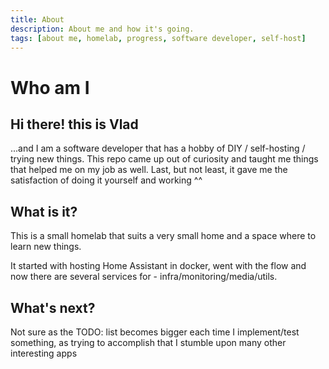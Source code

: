 ```yaml
---
title: About
description: About me and how it's going.
tags: [about me, homelab, progress, software developer, self-host]
---
```


# Who am I

## Hi there! this is Vlad

...and I am a software developer that has a hobby of DIY / self-hosting / trying new things.
This repo came up out of curiosity and taught me things that helped me on my job as well.
Last, but not least, it gave me the satisfaction of doing it yourself and working ^^


## What is it?

This is a small homelab that suits a very small home and a space where to learn new things.

It started with hosting Home Assistant in docker, went with the flow and now there are several services for - infra/monitoring/media/utils.


## What's next?

Not sure as the TODO: list becomes bigger each time I implement/test something, as trying to accomplish that I stumble upon many other interesting apps
